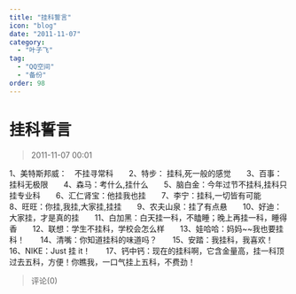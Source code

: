 ```yaml
---
title: "挂科誓言"
icon: "blog"
date: "2011-11-07"
category:
  - "叶子飞"
tag:
  - "QQ空间"
  - "备份"
order: 98
---
```

# 挂科誓言
> 2011-11-07 00:01


1、美特斯邦威：　不挂寻常科　　2、特步： 挂科,死一般的感觉　　3、百事：挂科无极限　　4、森马：考什么,挂什么　　5、脑白金：今年过节不挂科,挂科只挂专业科　　6、汇仁肾宝：他挂我也挂　　7、李宁：挂科,一切皆有可能　　8、旺旺：你挂,我挂,大家挂,挂挂　　9、农夫山泉：挂了有点悬　　10、好迪：大家挂，才是真的挂　　11、白加黑：白天挂一科，不瞌睡；晚上再挂一科，睡得香　　12、联想：学生不挂科，学校会怎么样　　13、娃哈哈：妈妈~~我也要挂科！　　14、清嘴：你知道挂科的味道吗？　　15、安踏：我挂科，我喜欢！　　16、NIKE：Just 挂 it！　　17、钙中钙：现在的挂科啊，它含金量高，挂一科顶过去五科，方便！你瞧我，一口气挂上五科，不费劲！
> 评论(0)

